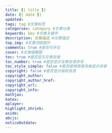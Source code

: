 ```yaml
---
title: {{ title }}
date: {{ date }}
updated:
tags: tag #文章标签
categories: category #文章分类
keywords: key #文章关键字
description: 文章描述 #文章描述
top_img: #文章顶部图片
comments: true #是否可评论
cover: #文章缩略图
toc: true #是否显示文章目录
toc_number: true #是否显示文章目录序号
toc_style_simple: false #是否使用简易风格显示目录
copyright: false #是否显示版权信息
copyright_author:
copyright_author_href:
copyright_url:
copyright_info:
mathjax:
katex:
aplayer:
highlight_shrink:
aside:
abcjs:
noticeOutdate:
---
```

